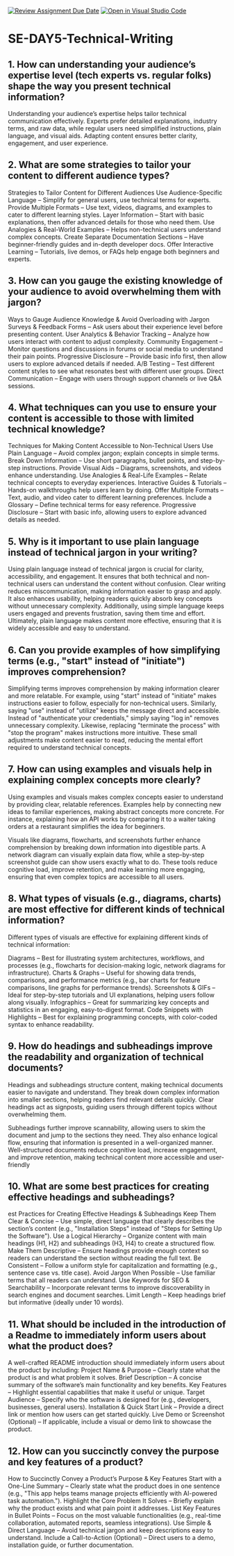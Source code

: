 [![Review Assignment Due Date](https://classroom.github.com/assets/deadline-readme-button-22041afd0340ce965d47ae6ef1cefeee28c7c493a6346c4f15d667ab976d596c.svg)](https://classroom.github.com/a/zsAR-pyY)
[![Open in Visual Studio Code](https://classroom.github.com/assets/open-in-vscode-2e0aaae1b6195c2367325f4f02e2d04e9abb55f0b24a779b69b11b9e10269abc.svg)](https://classroom.github.com/online_ide?assignment_repo_id=18708558&assignment_repo_type=AssignmentRepo)
# SE-DAY5-Technical-Writing
## 1. How can understanding your audience’s expertise level (tech experts vs. regular folks) shape the way you present technical information?
Understanding your audience’s expertise helps tailor technical communication effectively. Experts prefer detailed explanations, industry terms, and raw data, while regular users need simplified instructions, plain language, and visual aids. Adapting content ensures better clarity, engagement, and user experience. 

## 2. What are some strategies to tailor your content to different audience types?
Strategies to Tailor Content for Different Audiences
Use Audience-Specific Language – Simplify for general users, use technical terms for experts.
Provide Multiple Formats – Use text, videos, diagrams, and examples to cater to different learning styles.
Layer Information – Start with basic explanations, then offer advanced details for those who need them.
Use Analogies & Real-World Examples – Helps non-technical users understand complex concepts.
Create Separate Documentation Sections – Have beginner-friendly guides and in-depth developer docs.
Offer Interactive Learning – Tutorials, live demos, or FAQs help engage both beginners and experts.

## 3. How can you gauge the existing knowledge of your audience to avoid overwhelming them with jargon?
Ways to Gauge Audience Knowledge & Avoid Overloading with Jargon
Surveys & Feedback Forms – Ask users about their experience level before presenting content.
User Analytics & Behavior Tracking – Analyze how users interact with content to adjust complexity.
Community Engagement – Monitor questions and discussions in forums or social media to understand their pain points.
Progressive Disclosure – Provide basic info first, then allow users to explore advanced details if needed.
A/B Testing – Test different content styles to see what resonates best with different user groups.
Direct Communication – Engage with users through support channels or live Q&A sessions.

## 4. What techniques can you use to ensure your content is accessible to those with limited technical knowledge?
Techniques for Making Content Accessible to Non-Technical Users
Use Plain Language – Avoid complex jargon; explain concepts in simple terms.
Break Down Information – Use short paragraphs, bullet points, and step-by-step instructions.
Provide Visual Aids – Diagrams, screenshots, and videos enhance understanding.
Use Analogies & Real-Life Examples – Relate technical concepts to everyday experiences.
Interactive Guides & Tutorials – Hands-on walkthroughs help users learn by doing.
Offer Multiple Formats – Text, audio, and video cater to different learning preferences.
Include a Glossary – Define technical terms for easy reference.
Progressive Disclosure – Start with basic info, allowing users to explore advanced details as needed.

## 5. Why is it important to use plain language instead of technical jargon in your writing?
Using plain language instead of technical jargon is crucial for clarity, accessibility, and engagement. It ensures that both technical and non-technical users can understand the content without confusion. Clear writing reduces miscommunication, making information easier to grasp and apply. It also enhances usability, helping readers quickly absorb key concepts without unnecessary complexity. Additionally, using simple language keeps users engaged and prevents frustration, saving them time and effort. Ultimately, plain language makes content more effective, ensuring that it is widely accessible and easy to understand. 

## 6. Can you provide examples of how simplifying terms (e.g., "start" instead of "initiate") improves comprehension?
Simplifying terms improves comprehension by making information clearer and more relatable. For example, using "start" instead of "initiate" makes instructions easier to follow, especially for non-technical users. Similarly, saying "use" instead of "utilize" keeps the message direct and accessible. Instead of "authenticate your credentials," simply saying "log in" removes unnecessary complexity. Likewise, replacing "terminate the process" with "stop the program" makes instructions more intuitive. These small adjustments make content easier to read, reducing the mental effort required to understand technical concepts.

## 7. How can using examples and visuals help in explaining complex concepts more clearly?
Using examples and visuals makes complex concepts easier to understand by providing clear, relatable references. Examples help by connecting new ideas to familiar experiences, making abstract concepts more concrete. For instance, explaining how an API works by comparing it to a waiter taking orders at a restaurant simplifies the idea for beginners.

Visuals like diagrams, flowcharts, and screenshots further enhance comprehension by breaking down information into digestible parts. A network diagram can visually explain data flow, while a step-by-step screenshot guide can show users exactly what to do. These tools reduce cognitive load, improve retention, and make learning more engaging, ensuring that even complex topics are accessible to all users.

## 8. What types of visuals (e.g., diagrams, charts) are most effective for different kinds of technical information?
Different types of visuals are effective for explaining different kinds of technical information:

Diagrams – Best for illustrating system architectures, workflows, and processes (e.g., flowcharts for decision-making logic, network diagrams for infrastructure).
Charts & Graphs – Useful for showing data trends, comparisons, and performance metrics (e.g., bar charts for feature comparisons, line graphs for performance trends).
Screenshots & GIFs – Ideal for step-by-step tutorials and UI explanations, helping users follow along visually.
Infographics – Great for summarizing key concepts and statistics in an engaging, easy-to-digest format.
Code Snippets with Highlights – Best for explaining programming concepts, with color-coded syntax to enhance readability.

## 9. How do headings and subheadings improve the readability and organization of technical documents?
Headings and subheadings structure content, making technical documents easier to navigate and understand. They break down complex information into smaller sections, helping readers find relevant details quickly. Clear headings act as signposts, guiding users through different topics without overwhelming them.

Subheadings further improve scannability, allowing users to skim the document and jump to the sections they need. They also enhance logical flow, ensuring that information is presented in a well-organized manner. Well-structured documents reduce cognitive load, increase engagement, and improve retention, making technical content more accessible and user-friendly

## 10. What are some best practices for creating effective headings and subheadings?
est Practices for Creating Effective Headings & Subheadings
Keep Them Clear & Concise – Use simple, direct language that clearly describes the section’s content (e.g., "Installation Steps" instead of "Steps for Setting Up the Software").
Use a Logical Hierarchy – Organize content with main headings (H1, H2) and subheadings (H3, H4) to create a structured flow.
Make Them Descriptive – Ensure headings provide enough context so readers can understand the section without reading the full text.
Be Consistent – Follow a uniform style for capitalization and formatting (e.g., sentence case vs. title case).
Avoid Jargon When Possible – Use familiar terms that all readers can understand.
Use Keywords for SEO & Searchability – Incorporate relevant terms to improve discoverability in search engines and document searches.
Limit Length – Keep headings brief but informative (ideally under 10 words).

## 11. What should be included in the introduction of a Readme to immediately inform users about what the product does?
A well-crafted README introduction should immediately inform users about the product by including:
Project Name & Purpose – Clearly state what the product is and what problem it solves.
Brief Description – A concise summary of the software’s main functionality and key benefits.
Key Features – Highlight essential capabilities that make it useful or unique.
Target Audience – Specify who the software is designed for (e.g., developers, businesses, general users).
Installation & Quick Start Link – Provide a direct link or mention how users can get started quickly.
Live Demo or Screenshot (Optional) – If applicable, include a visual or demo link to showcase the product.
## 12. How can you succinctly convey the purpose and key features of a product?
How to Succinctly Convey a Product’s Purpose & Key Features
Start with a One-Line Summary – Clearly state what the product does in one sentence (e.g., "This app helps teams manage projects efficiently with AI-powered task automation.").
Highlight the Core Problem It Solves – Briefly explain why the product exists and what pain point it addresses.
List Key Features in Bullet Points – Focus on the most valuable functionalities (e.g., real-time collaboration, automated reports, seamless integrations).
Use Simple & Direct Language – Avoid technical jargon and keep descriptions easy to understand.
Include a Call-to-Action (Optional) – Direct users to a demo, installation guide, or further documentation.

